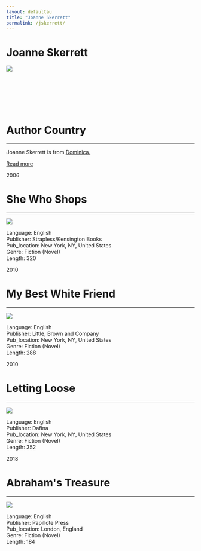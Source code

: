 ```yaml
---
layout: defaultau
title: "Joanne Skerrett"
permalink: /jskerrett/
---
```

<!-- partial:index.partial.html -->
<div class="content">
     <h1>Joanne Skerrett</h1>
    <div class="quote">
        <div><img src="https://www.papillotepress.co.uk/wp-content/uploads/2021/03/Joanne-Skerrett.jpg" class="logo"></div>
    </div>
    <div class="timeline">
        <div style="padding-bottom:100px;"></div>
        <div class="block">
             <div class="date right"><p class="right">  </p></div>
            <div class="dot"></div>
            <div class="left first">
            <div class="author_country">
                <h1>Author Country</h1><hr>
          <div class="aclocation">  <p>Joanne Skerrett is from <a href="{{ site.baseurl }}/10"> Dominica.</a></p></div>
              <div class="acreadmore">  <a href="NA" target="_blank">Read more</a></div>
            </div>
            </div>
        <div class="block">
            <div class="date left"><p class="left">2006</p></div>
            <div class="dot"></div>
            <div class="right">
                <h1>She Who Shops</h1><hr>
                <p><img src="https://m.media-amazon.com/images/I/412SR0WPQNL._SY291_BO1,204,203,200_QL40_FMwebp_.jpg"></p>
                <p>
                Language: English<br/>
                Publisher: Strapless/Kensington Books<br/>
                Pub_location: New York, NY, United States<br/>
                Genre: Fiction (Novel)<br/>
                Length: 320<br/>                   </p>
            </div>
        </div>
       <div class="block">
            <div class="date left"><p class="left">2010</p></div>
            <div class="dot"></div>
            <div class="right">
                <h1>My Best White Friend</h1><hr>
                <p><img src="https://m.media-amazon.com/images/I/51cWgvFzf2L._SX322_BO1,204,203,200_.jpg"></p>
                <p>
                Language: English<br/>
                Publisher: Little, Brown and Company<br/>
                Pub_location: New York, NY, United States<br/>
                Genre: Fiction (Novel)<br/>
                Length: 288 <br/>                   </p>
            </div>
        </div>
       <div class="block">
            <div class="date left"><p class="left">2010</p></div>
            <div class="dot"></div>
            <div class="right">
                <h1>Letting Loose</h1><hr>
                <p><img src="https://m.media-amazon.com/images/I/51RAroUVBGL._SY291_BO1,204,203,200_QL40_FMwebp_.jpg"></p>
                <p>
                Language: English<br/>
                Publisher: Dafina<br/>
                Pub_location: New York, NY, United States<br/>
                Genre: Fiction (Novel)<br/>
                Length: 352 <br/>                   </p>
            </div>
        </div>
       <div class="block">
            <div class="date left"><p class="left">2018</p></div>
            <div class="dot"></div>
            <div class="right">
                <h1>Abraham's Treasure</h1><hr>
                <p><img src="https://m.media-amazon.com/images/I/51tXUtAnGGL._SY291_BO1,204,203,200_QL40_FMwebp_.jpg"></p>
                <p>
                Language: English<br/>
                Publisher: Papillote Press<br/>
                Pub_location: London, England<br/>
                Genre: Fiction (Novel)<br/>
                Length: 184<br/>                   </p>
            </div>
        </div>
